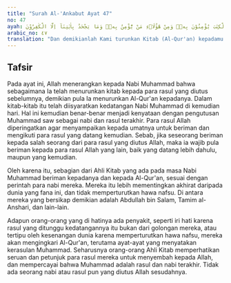 ```yaml
---
title: "Surah Al-'Ankabut Ayat 47"
no: 47
ayah: وَكَذٰلِكَ اَنْزَلْنَآ اِلَيْكَ الْكِتٰبَۗ فَالَّذِيْنَ اٰتَيْنٰهُمُ الْكِتٰبَ يُؤْمِنُوْنَ بِهٖۚ وَمِنْ هٰٓؤُلَاۤءِ مَنْ يُّؤْمِنُ بِهٖۗ وَمَا يَجْحَدُ بِاٰيٰتِنَآ اِلَّا الْكٰفِرُوْنَ
arabic_no: ٤٧
translation: "Dan demikianlah Kami turunkan Kitab (Al-Qur'an) kepadamu. Adapun orang-orang yang telah Kami berikan Kitab (Taurat dan Injil) mereka beriman kepadanya (Al-Qur'an), dan di antara mereka (orang-orang kafir Mekah) ada yang beriman kepadanya. Dan hanya orang-orang kafir yang mengingkari ayat-ayat Kami. "
---
```


## Tafsir

Pada ayat ini, Allah menerangkan kepada Nabi Muhammad bahwa sebagaimana Ia telah menurunkan kitab kepada para rasul yang diutus sebelumnya, demikian pula Ia menurunkan Al-Qur'an kepadanya. Dalam kitab-kitab itu telah diisyaratkan kedatangan Nabi Muhammad di kemudian hari. Hal ini kemudian benar-benar menjadi kenyataan dengan pengutusan Muhammad saw sebagai nabi dan rasul terakhir. Para rasul Allah diperingatkan agar menyampaikan kepada umatnya untuk beriman dan mengikuti para rasul yang datang kemudian. Sebab, jika seseorang beriman kepada salah seorang dari para rasul yang diutus Allah, maka ia wajib pula beriman kepada para rasul Allah yang lain, baik yang datang lebih dahulu, maupun yang kemudian.

Oleh karena itu, sebagian dari Ahli Kitab yang ada pada masa Nabi Muhammad beriman kepadanya dan kepada Al-Qur'an, sesuai dengan perintah para nabi mereka. Mereka itu lebih mementingkan akhirat daripada dunia yang fana ini, dan tidak memperturutkan hawa nafsu. Di antara mereka yang bersikap demikian adalah Abdullah bin Salam, Tamim al-Anshari, dan lain-lain.

Adapun orang-orang yang di hatinya ada penyakit, seperti iri hati karena rasul yang ditunggu kedatangannya itu bukan dari golongan mereka, atau tertipu oleh kesenangan dunia karena memperturutkan hawa nafsu, mereka akan mengingkari Al-Qur'an, terutama ayat-ayat yang menyatakan kerasulan Muhammad. Seharusnya orang-orang Ahli Kitab memperhatikan seruan dan petunjuk para rasul mereka untuk menyembah kepada Allah, dan mempercayai bahwa Muhammad adalah rasul dan nabi terakhir. Tidak ada seorang nabi atau rasul pun yang diutus Allah sesudahnya.